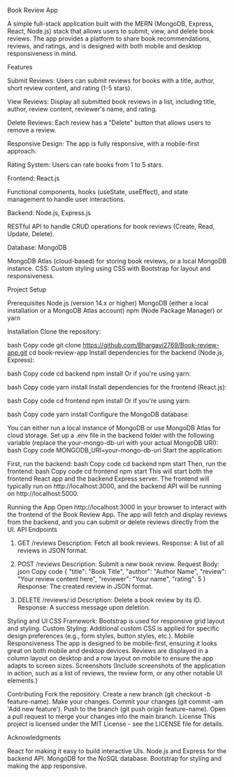 Book Review App

A simple full-stack application built with the MERN (MongoDB, Express, React, Node.js) stack that allows users to submit, view, and delete book reviews. The app provides a platform to share book recommendations, reviews, and ratings, and is designed with both mobile and desktop responsiveness in mind.

Features

Submit Reviews: Users can submit reviews for books with a title, author, short review content, and rating (1-5 stars).

View Reviews: Display all submitted book reviews in a list, including title, author, review content, reviewer's name, and rating.

Delete Reviews: Each review has a "Delete" button that allows users to remove a review.

Responsive Design: The app is fully responsive, with a mobile-first approach.

Rating System: Users can rate books from 1 to 5 stars.


Frontend: React.js

Functional components, hooks (useState, useEffect), and state management to handle user interactions.

Backend: Node.js, Express.js

RESTful API to handle CRUD operations for book reviews (Create, Read, Update, Delete).

Database: MongoDB

MongoDB Atlas (cloud-based) for storing book reviews, or a local MongoDB instance.
CSS: Custom styling using CSS with Bootstrap for layout and responsiveness.


Project Setup

Prerequisites
Node.js (version 14.x or higher)
MongoDB (either a local installation or a MongoDB Atlas account)
npm (Node Package Manager) or yarn

Installation
Clone the repository:

bash
Copy code
git clone https://github.com/Bhargavi2769/Book-review-app.git
cd book-review-app
Install dependencies for the backend (Node.js, Express):

bash
Copy code
cd backend
npm install
Or if you're using yarn:

bash
Copy code
yarn install
Install dependencies for the frontend (React.js):

bash
Copy code
cd frontend
npm install
Or if you're using yarn:

bash
Copy code
yarn install
Configure the MongoDB database:

You can either run a local instance of MongoDB or use MongoDB Atlas for cloud storage.
Set up a .env file in the backend folder with the following variable (replace the your-mongo-db-uri with your actual MongoDB URI):
bash
Copy code
MONGODB_URI=your-mongo-db-uri
Start the application:

First, run the backend:
bash
Copy code
cd backend
npm start
Then, run the frontend:
bash
Copy code
cd frontend
npm start
This will start both the frontend React app and the backend Express server. The frontend will typically run on http://localhost:3000, and the backend API will be running on http://localhost:5000.

Running the App
Open http://localhost:3000 in your browser to interact with the frontend of the Book Review App.
The app will fetch and display reviews from the backend, and you can submit or delete reviews directly from the UI.
API Endpoints
1. GET /reviews
Description: Fetch all book reviews.
Response: A list of all reviews in JSON format.
2. POST /reviews
Description: Submit a new book review.
Request Body:
json
Copy code
{
  "title": "Book Title",
  "author": "Author Name",
  "review": "Your review content here",
  "reviewer": "Your name",
  "rating": 5
}
Response: The created review in JSON format.


3. DELETE /reviews/:id
Description: Delete a book review by its ID.
Response: A success message upon deletion.

Styling and UI
CSS Framework: Bootstrap is used for responsive grid layout and styling.
Custom Styling: Additional custom CSS is applied for specific design preferences (e.g., form styles, button styles, etc.).
Mobile Responsiveness
The app is designed to be mobile-first, ensuring it looks great on both mobile and desktop devices.
Reviews are displayed in a column layout on desktop and a row layout on mobile to ensure the app adapts to screen sizes.
Screenshots
(Include screenshots of the application in action, such as a list of reviews, the review form, or any other notable UI elements.)

Contributing
Fork the repository.
Create a new branch (git checkout -b feature-name).
Make your changes.
Commit your changes (git commit -am 'Add new feature').
Push to the branch (git push origin feature-name).
Open a pull request to merge your changes into the main branch.
License
This project is licensed under the MIT License - see the LICENSE file for details.

Acknowledgments

React for making it easy to build interactive UIs.
Node.js and Express for the backend API.
MongoDB for the NoSQL database.
Bootstrap for styling and making the app responsive.